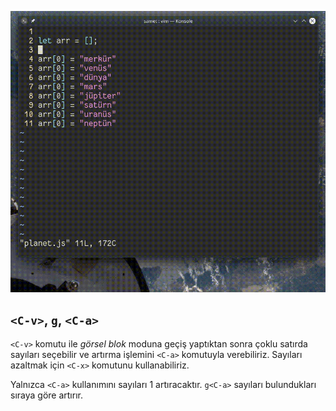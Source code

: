 ![](36.gif)

## `<C-v>`, `g`, `<C-a>`

`<C-v>` komutu ile *görsel blok* moduna geçiş yaptıktan sonra çoklu satırda sayıları seçebilir ve artırma işlemini `<C-a>` komutuyla verebiliriz. Sayıları azaltmak için `<C-x>` komutunu kullanabiliriz. 

Yalnızca `<C-a>` kullanımını sayıları 1 artıracaktır. `g<C-a>` sayıları bulundukları sıraya göre artırır.
